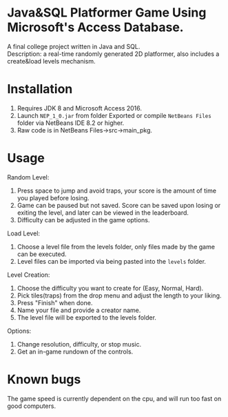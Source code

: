 # Java&SQL Platformer Game Using Microsoft's Access Database.

A final college project written in Java and SQL.<br>
Description: a real-time randomly generated 2D platformer, also includes a create&load levels mechanism.

# Installation

1. Requires JDK 8 and Microsoft Access 2016.
2. Launch `NEP_1_0.jar` from folder Exported or compile `NetBeans Files` folder via NetBeans IDE 8.2 or higher.
3. Raw code is in NetBeans Files->src->main_pkg.

# Usage
 
Random Level:

1. Press space to jump and avoid traps, your score is the amount of time you played before losing.
2. Game can be paused but not saved. Score can be saved upon losing or exiting the level, and later can be viewed in the leaderboard.
3. Difficulty can be adjusted in the game options.

Load Level:

1. Choose a level file from the levels folder, only files made by the game can be executed.
2. Level files can be imported via being pasted into the `levels` folder.

Level Creation:

1. Choose the difficulty you want to create for (Easy, Normal, Hard).
2. Pick tiles(traps) from the drop menu and adjust the length to your liking.
3. Press "Finish" when done.
4. Name your file and provide a creator name.
5. The level file will be exported to the levels folder.

Options:

1. Change resolution, difficulty, or stop music.
2. Get an in-game rundown of the controls.

# Known bugs

The game speed is currently dependent on the cpu, and will run too fast on good computers.
